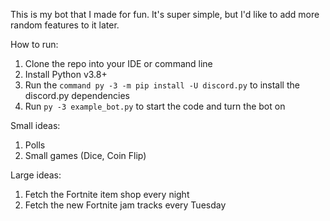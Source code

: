 This is my bot that I made for fun. It's super simple, but I'd like to add more random features to it later.

How to run:

1. Clone the repo into your IDE or command line
2. Install Python v3.8+
3. Run the `command py -3 -m pip install -U discord.py` to install the discord.py dependencies
4. Run `py -3 example_bot.py` to start the code and turn the bot on

Small ideas:
1. Polls
2. Small games (Dice, Coin Flip)

Large ideas: 
1. Fetch the Fortnite item shop every night
2. Fetch the new Fortnite jam tracks every Tuesday